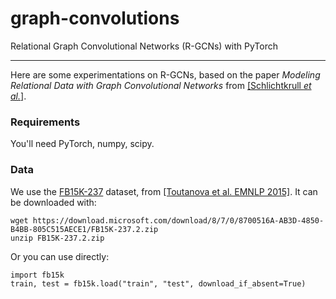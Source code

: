# graph-convolutions
Relational Graph Convolutional Networks (R-GCNs) with PyTorch

---

Here are some experimentations on R-GCNs, based on the paper 
*Modeling Relational Data with Graph Convolutional Networks* from [[Schlichtkrull *et al.*]](https://arxiv.org/pdf/1703.06103.pdf).

### Requirements

You'll need PyTorch, numpy, scipy.


### Data

We use the [FB15K-237](https://www.microsoft.com/en-us/download/details.aspx?id=52312) dataset, from [[Toutanova et al. EMNLP 2015]](http://dx.doi.org/10.18653/v1/D15-1174).
It can be downloaded with:
```
wget https://download.microsoft.com/download/8/7/0/8700516A-AB3D-4850-B4BB-805C515AECE1/FB15K-237.2.zip
unzip FB15K-237.2.zip
```
Or you can use directly:
```
import fb15k
train, test = fb15k.load("train", "test", download_if_absent=True)
```

